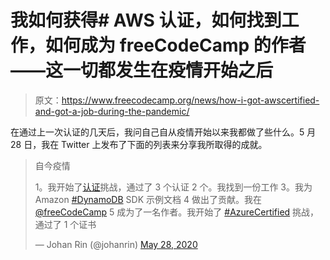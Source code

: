 # 我如何获得# AWS 认证，如何找到工作，如何成为 freeCodeCamp 的作者——这一切都发生在疫情开始之后

> 原文：<https://www.freecodecamp.org/news/how-i-got-awscertified-and-got-a-job-during-the-pandemic/>

在通过上一次认证的几天后，我问自己自从疫情开始以来我都做了些什么。5 月 28 日，我在 Twitter 上发布了下面的列表来分享我所取得的成就。

> 自今疫情
> 
> 1。我开始了[认证](https://twitter.com/hashtag/AWSCertified?src=hash&ref_src=twsrc%5Etfw)挑战，通过了 3 个认证
> 2 个。我找到一份工作
> 3。我为 Amazon [#DynamoDB](https://twitter.com/hashtag/DynamoDB?src=hash&ref_src=twsrc%5Etfw) SDK 示例文档
> 4 做出了贡献。我在 [@freeCodeCamp](https://twitter.com/freeCodeCamp?ref_src=twsrc%5Etfw)
> 5 成为了一名作者。我开始了 [#AzureCertified](https://twitter.com/hashtag/AzureCertified?src=hash&ref_src=twsrc%5Etfw) 挑战，通过了 1 个证书
> 
> — Johan Rin (@johanrin) [May 28, 2020](https://twitter.com/johanrin/status/1265902949164888065?ref_src=twsrc%5Etfw)